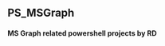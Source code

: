 ## PS_MSGraph

#### MS Graph related powershell projects by RD

<!---
#### Intune_App_Audit.ps1
Powershell script which queries MSGraph & inventories all Intune / Endpoint Manager applications & their associated groups / assignment policies / platforms.
--->
